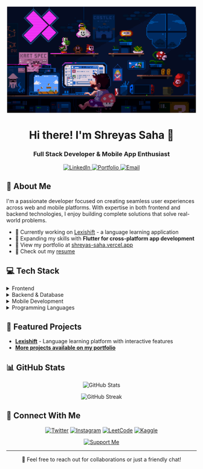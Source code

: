 <p align="center">
  <img src="https://github.com/Shreyas0017/Shreyas0017/blob/a05f646e40fbd0e2a630683958f74455b5906f41/githubgif.gif" width="500" alt="Cool GIF" />
</p>
<h1 align="center">Hi there! I'm Shreyas Saha 👋</h1>
<h3 align="center">Full Stack Developer & Mobile App Enthusiast</h3>

<p align="center">
  <a href="https://linkedin.com/in/shreyas-saha" target="_blank">
    <img src="https://img.shields.io/badge/LinkedIn-Connect-blue?style=for-the-badge&logo=linkedin" alt="LinkedIn">
  </a>
  <a href="https://shreyas-saha.vercel.app" target="_blank">
    <img src="https://img.shields.io/badge/Portfolio-Visit-brightgreen?style=for-the-badge" alt="Portfolio">
  </a>
  <a href="mailto:shreyassaha00@gmail.com">
    <img src="https://img.shields.io/badge/Email-Contact-red?style=for-the-badge&logo=gmail" alt="Email">
  </a>
</p>

## 🚀 About Me

I'm a passionate developer focused on creating seamless user experiences across web and mobile platforms. With expertise in both frontend and backend technologies, I enjoy building complete solutions that solve real-world problems.

- 🔭 Currently working on [Lexishift](https://lexishift.vercel.app) - a language learning application
- 🌱 Expanding my skills with **Flutter for cross-platform app development**
- 💼 View my portfolio at [shreyas-saha.vercel.app](https://shreyas-saha.vercel.app)
- 📄 Check out my [resume](https://drive.google.com/file/d/1_-23GnUjs5a0STnAD0ejLo5xQH13NOh6/view?usp=sharing)

## 💻 Tech Stack

<details>
<summary>Frontend</summary>

![React](https://img.shields.io/badge/React-20232A?style=for-the-badge&logo=react&logoColor=61DAFB)
![JavaScript](https://img.shields.io/badge/JavaScript-F7DF1E?style=for-the-badge&logo=javascript&logoColor=black)
![HTML5](https://img.shields.io/badge/HTML5-E34F26?style=for-the-badge&logo=html5&logoColor=white)
![CSS3](https://img.shields.io/badge/CSS3-1572B6?style=for-the-badge&logo=css3&logoColor=white)
![Tailwind CSS](https://img.shields.io/badge/Tailwind_CSS-38B2AC?style=for-the-badge&logo=tailwind-css&logoColor=white)
</details>

<details>
<summary>Backend & Database</summary>

![Node.js](https://img.shields.io/badge/Node.js-339933?style=for-the-badge&logo=nodedotjs&logoColor=white)
![Firebase](https://img.shields.io/badge/Firebase-FFCA28?style=for-the-badge&logo=firebase&logoColor=black)
![MySQL](https://img.shields.io/badge/MySQL-4479A1?style=for-the-badge&logo=mysql&logoColor=white)
![Oracle](https://img.shields.io/badge/Oracle-F80000?style=for-the-badge&logo=oracle&logoColor=white)
![PHP](https://img.shields.io/badge/PHP-777BB4?style=for-the-badge&logo=php&logoColor=white)
</details>

<details>
<summary>Mobile Development</summary>

![Flutter](https://img.shields.io/badge/Flutter-02569B?style=for-the-badge&logo=flutter&logoColor=white)
![Dart](https://img.shields.io/badge/Dart-0175C2?style=for-the-badge&logo=dart&logoColor=white)
![Android](https://img.shields.io/badge/Android-3DDC84?style=for-the-badge&logo=android&logoColor=white)
</details>

<details>
<summary>Programming Languages</summary>

![C++](https://img.shields.io/badge/C++-00599C?style=for-the-badge&logo=cplusplus&logoColor=white)
![Java](https://img.shields.io/badge/Java-ED8B00?style=for-the-badge&logo=java&logoColor=white)
![Python](https://img.shields.io/badge/Python-3776AB?style=for-the-badge&logo=python&logoColor=white)
![C](https://img.shields.io/badge/C-A8B9CC?style=for-the-badge&logo=c&logoColor=white)
</details>

## 🌟 Featured Projects

- **[Lexishift](https://lexishift.vercel.app)** - Language learning platform with interactive features
- **[More projects available on my portfolio](https://shreyas-saha.vercel.app)**

## 📊 GitHub Stats

<p align="center">
  <img src="https://github-readme-stats.vercel.app/api?username=shreyas0017&show_icons=true&theme=radical" alt="GitHub Stats" />
</p>

<p align="center">
  <img src="https://github-readme-streak-stats.herokuapp.com/?user=shreyas0017&theme=radical" alt="GitHub Streak" />
</p>

## 🤝 Connect With Me

<p align="center">
  <a href="https://twitter.com/shreyas17op" target="_blank"><img src="https://img.shields.io/badge/Twitter-1DA1F2?style=for-the-badge&logo=twitter&logoColor=white" alt="Twitter" /></a>
  <a href="https://instagram.com/shreyas17_op" target="_blank"><img src="https://img.shields.io/badge/Instagram-E4405F?style=for-the-badge&logo=instagram&logoColor=white" alt="Instagram" /></a>
  <a href="https://www.leetcode.com/shreyas17_op" target="_blank"><img src="https://img.shields.io/badge/LeetCode-FFA116?style=for-the-badge&logo=leetcode&logoColor=black" alt="LeetCode" /></a>
  <a href="https://kaggle.com/shreyas17_op" target="_blank"><img src="https://img.shields.io/badge/Kaggle-20BEFF?style=for-the-badge&logo=kaggle&logoColor=white" alt="Kaggle" /></a>
</p>

<p align="center">
  <a href="https://www.buymeacoffee.com/shreyassaha" target="_blank">
    <img src="https://cdn.buymeacoffee.com/buttons/v2/default-yellow.png" height="50" width="210" alt="Support Me" />
  </a>
</p>

---

<p align="center">💬 Feel free to reach out for collaborations or just a friendly chat!</p>
